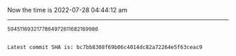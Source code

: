 Now the time is 2022-07-28 04:44:12 am

---

<small>5945116932177864972611682169986</small>

```txt

Latest commit SHA is: bc7bb8308f69b06c4014dc82a72264e5f63ceac9
```
